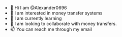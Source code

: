 - 👋 Hi I am @Alexander0696
- 👀 I am interested in money transfer systems
- 🌱 I am currently learning 
- 💞️ I am looking to collaborate with money transfers.
- 📫 
You can reach me through my email
<!---
Alexander0696/Alexander0696 is a ✨ special ✨ repository because its `README.md` (this file) appears on your GitHub profile.
You can click the Preview link to take a look at your changes.
--->
